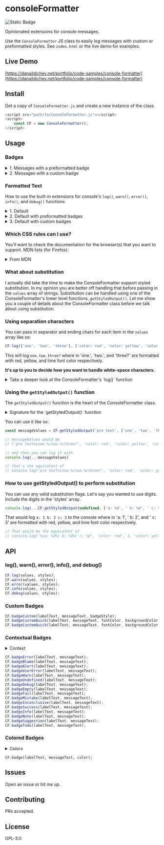 # consoleFormatter

![Static Badge](https://img.shields.io/badge/version-1-blue)

Opinionated extensions for console messages.

Use the `ConsoleFormatter` JS class to easily log messages with custom or preformatted styles. See `index.html` or the live demo for examples.

## Live Demo

[https://danaildichev.net/portfolio/code-samples/console-formatter](https://danaildichev.net/portfolio/code-samples/console-formatter)

## Install

Get a copy of `ConsoleFormatter.js` and create a new instance of the class

```javascript
<script src="path/to/ConsoleFormatter.js"></script>
<script>
    const CF = new ConsoleFormatter();
</script>
```

## Usage

### Badges

<details>

<summary>1. Messages with a preformatted badge</summary>

```javascript
// this will log a message with a green badge
// the badge's label will be: Hooray
// the message will be: You logged a message with a green badge
CF.badge('Hooray', 'You logged a message with a green badge', 'green');
```

There are 19 colored badges and 17 contextual badges

<details>

<summary>Colored badges</summary>

```javascript
blank: '',
black: 'color: white; background-color: black;',
gray: 'color: white; background-color: #444;',
white: 'color: black; background-color: white;',
red: 'color: white; background-color: red;',
orange: 'color: black; background-color: orange;',
yellow: 'color: black; background-color: yellow;',
lime: 'color: black; background-color: lime;',
green: 'color: white; background-color: green;',
cyan: 'color: black; background-color: cyan;',
sky: 'color: white; background-color: deepskyblue;',
blue: 'color: white; background-color: blue;',
navy: 'color: white; background-color: navy;',
dusk: 'color: white; background-color: mediumslateblue;',
indigo: 'color: white; background-color: indigo;',
violet: 'color: white; background-color: violet;',
purple: 'color: white; background-color: purple;',
fuchsia: 'color: white; background-color: fuchsia;',
pink: 'color: white; background-color: deeppink;'
```

</details>

<details>

<summary>Contextual badges</summary>

```javascript
// errors
error: 'color: red; background-color: #3d0000; border-inline: 2px solid red;',
blame: 'color: orange; background-color: #3d2600; border-inline: 2px solid orange;',
alert: 'color: yellow; background-color: #262316; border-inline: 2px solid yellow;',

// warnings
userError: 'color: orange; background-color: #3d2600; border-inline: 2px solid orange;',
warn: 'color: yellow; background-color: #262316; border-inline: 2px solid yellow;',

// troubleshooting
undefined: 'color: white; background-color: black; border-inline: 2px solid black;',
debug: 'color: white; background-color: black; border-inline: 2px solid white;',
empty: 'color: #bbb; background-color: #444; border-inline: 2px solid #bbb; border-radius:',
default: 'color: black; background-color: white; border-inline: 2px solid white;',
fail: 'color: red; background-color: #3d0000; border-inline: 2px solid red;',
mistake: 'color: orange; background-color: #3d2600; border-inline: 2px solid orange;',
inconclusive: 'color: yellow; background-color: #262316; border-inline: 2px solid yellow;',
success: 'color: lime; background-color: #003d00; border-inline: 2px solid lime;',
info: 'color: darkturquoise; background-color: #003d3d; border-inline: 2px solid darkturquoise;',
note: 'color: deepskyblue; background-color: #00003d; border-inline: 2px solid deepskyblue;',
suggestion: 'color: violet; background-color: indigo; border-inline: 2px solid violet;',
todo: 'color: fuchsia; background-color: #3d003d; border-inline: 2px solid fuchsia;'

// all contextual badges additionally include 'border-radius: 0.5rem 1rem; font-weight: bold; padding: 0 0.5rem'
```

</details>

Contextual badges have a corresponding function, for example:

```javascript
// this will log a message with a success badge
// the badge's label will be: SUCCESS
// the message will be: A test case passed
CF.badgeSuccess('SUCCESS', 'A test case passed');
```

</details>

<details>

<summary>2. Messages with a custom badge</summary>

There are 3 variations for a custom badge.

<details>

<summary>Variation 1 - a fully custom badge</summary>

```javascript
// a fully custom badge
/**
* @param {String} labelText
* @param {String} messageText
* @param {String} badgeStyle CSS rules
*/
CF.badgeCustom(labelText, messageText, badgeStyle);

// e.g.
CF.badgeCustom('CUSTOM 1', 'A fully customized badge with a message', 'color: white; background-color: tomato; font-weight: bold; padding: 0 0.5rem; border-radius: 0.25rem; border: 1px solid white');
```

</details>

<details>

<summary>Variation 2 -  a badge with custom font and background color</summary>

```javascript
// a badge with custom font and background color
/**
* @param {String} labelText
* @param {String} messageText
* @param {String} fontColor CSS color name or value
* @param {String} backgroundColor CSS color name or value
*/
CF.badgeCustom(labelText, messageText, fontColor, backgroundColor);

// e.g.
CF.badgeCustomQuick('CUSTOM 2', 'A default badge with custom color and background-color', 'darkviolet', 'lavender');
```

</details>

<details>

<summary>Variation 3 -  a badge with custom font, background color, and extra CSS</summary>

```javascript
// a badge with custom font, background color, and extra CSS
/**
* @param {String} labelText
* @param {String} messageText
* @param {String} fontColor CSS color name or value
* @param {String} backgroundColor CSS color name or value
* @param {String} extraCSS CSS rules. NOTE: Consoles do not support every possible CSS property
*/
CF.badgeCustom(labelText, messageText, fontColor, backgroundColor, extraCSS);

// e.g.
CF.badgeCustomQuick('CUSTOM 3', 'A default badge with custom color and background-color and extra CSS', 'darkviolet', 'lavender', 'border-inline: 4px solid darkviolet');
```

</details>

</details>

### Formatted Text

How to use the built-in extensions for console's `log()`, `warn()`, `error()`, `info()`, and `debug()` functions

<details>

<summary>1. Default</summary>

```javascript
/**
* @param {Array} values A list of strings to be joined into a formatted console message
* @param {Array} styles A list of CSS rules to be applied to a each formatted span of the console message
*/
CF.log(values, styles);
CF.warn(values, styles);
CF.error(values, styles);
CF.info(values, styles);
CF.debug(values, styles);

// e.g.
CF.log(['Multi styled ', 'log ', 'output.'], ['color: red', 'color: white', 'color: lime']);
```

</details>

<details>

<summary>2. Default with preformatted badges</summary>

```javascript
// it's the same as this:

/**
* @param {Array} values A list of strings to be joined into a formatted console message
* @param {Array} styles A list of CSS rules to be applied to a each formatted span of the console message
*/
CF.log(values, styles);

// but in practice it would look like:
CF.log(['Example', 'badge and message ', 'with multi styled text.'], [CF.getBadgeStyle('pink'), 'color: deeppink; margin-left: 0.5rem', 'color: lime']);
// where in you'd have a pink badge whose label is: Example
// followed by the text, 'badge and message ', with deeppink font color and 0.5rem left margin
// followed by the text, 'with multi styled text.', with lime font color
```

</details>

<details>

<summary>3. Default with custom badges</summary>

There is more than one way to do this, but essentially you've just circled back to using `CF.log(values, styles)`.

</details>

### Which CSS rules can I use?

You'll want to check the documentation for the browser(s) that you want to support. MDN lists (for Firefox):

<details>

<summary>From MDN</summary>

- `background` (and its longhand equivalents)
- `border` (and its longhand equivalents)
- `border-radius`
- `box-decoration-break`
- `box-shadow`
- `clear` and `float`
- `color`
- `cursor`
- `display`
- `font` (and its longhand equivalents)
- `line-height`
- `margin`
- `outline` (and its longhand equivalents)
- `padding`
- `text-*` (properties such as text-transform)
- `white-space`
- `word-spacing` and `word-break`
- `writing-mode`

</details>

### What about substitution

I actually did take the time to make the ConsoleFormatter support styled substitution. In my opinion you are better off handling that before passing in the `values` array of strings. Substitution can be handled using one of the ConsoleFormatter's lower level functions, `getStyledOutput()`. Let me show you a couple of details about the ConsoleFormatter class before we talk about using substitution.

### Using separation characters

You can pass in separator and ending chars for each item in the `values` array like so:

```javascript
CF.log(['one', 'two', 'three'], ['color: red', 'color: yellow', 'color: lime'], '.', '?');
```

This will log `one.two.three?` where in 'one.', 'two.', and 'three?' are formatted with red, yellow, and lime font color respectively.

**It's up to you to decide how you want to handle white-space characters.**

<details>

<summary>Take a deeper look at the ConsoleFormatter's `log()` function</summary>

```javascript
/**
 * Calls getStyledOutput() to build a console output string. Uses console.log().
 *
 * @param {Array} values A list that will be used to build the output
 * @param {Array} styles A list of CSS rules that will be used to style the values
 * @param {String} [separatorChars] Optional. String to separate the values. Default ''.
 * @param {String} [endChars] Optional. String to append to the last value as a separator. Default ''.
 */
log(values, styles, separatorChars = '', endChars = '')
{
    console.log(...this.getStyledOutput(undefined, values, separatorChars, endChars, styles))
}
```

</details>

### Using the `getStyledOutput()` function

The `getStyledOutput()` function is the heart of the ConsoleFormatter class.

<details>

<summary>Signature for the `getStyledOutput()` function</summary>

```javascript
/**
 * Creates an array from [values], [styles], and the optional parameters which can be spread into a console message
 * Handles array length mismatch error for values and styles with or without substitution flags.
 *
 * @param {String} [preText] Optional. A string that can be prepended to the output. Default undefined.
 * @param {Array} values A list that will be used to build the output
 * @param {String} [separatorChars] Optional. String to separate the values. Default ''.
 * @param {String} [endChars] Optional. String to append to the last value as a separator. Default ''.
 * @param {Array} styles A list of CSS rules that will be used to style the values
 * @param {String} [postText] Optional. A string that can be appended to the output. Default undefined.
 * @param {Boolean} [valuesIncludeSubstitutions] Optional. Does 1 or more members of the values array use string substitution. Default false.
 *
 * @return {*[]} Array of arguments for a console function. E.g. console.log(...output)
 */
getStyledOutput(
    preText = undefined,
    values,
    separatorChars = '',
    endChars = '',
    styles,
    postText = undefined,
    valuesIncludeSubstitutions = false
)
```

</details>

You can use it like so:

```javascript
const messageValues = CF.getStyledOutput('pre text', ['one', 'two', 'three'], '.', '?', ['color: red', 'color: yellow', 'color: lime'], 'post text', false)

// messageValues would be
// ['pre text%cone.%ctwo.%cthree?', 'color: red', 'color: yellow', 'color: lime', 'post text']

// and then you can log it with
console.log(...messageValues)

// that's the equivalent of
// console.log('pre text%cone.%ctwo.%cthree?', 'color: red', 'color: yellow', 'color: lime', 'post text')
```

### How to use getStyledOutput() to perform substitution

You can use any valid substitution flags. Let's say you wanted to use digits. Include the digits in the 'styles' array.

```javascript
console.log(...CF.getStyledOutput(undefined, ['a: %d', ' b: %d', ' c: %d'], '', '', ['color: red', 1, 'color: yellow', 2, 'color: lime', 3], undefined, true))
```

That would log `a: 1 b: 2 c: 3` to the console where in 'a: 1', ' b: 2', and ' c: 3' are formatted with red, yellow, and lime font color respectively.

```javascript
// That would be the equivalent of
// console.log('%ca: %d%c b: %d%c c: %d', 'color: red', 1, 'color: yellow', 2, 'color: lime', 3)
```

## API

### log(), warn(), error(), info(), and debug()

```javascript
CF.log(values, styles);
CF.warn(values, styles);
CF.error(values, styles);
CF.info(values, styles);
CF.debug(values, styles);
```

### Custom Badges

```javascript
CF.badgeCustom(labelText, messageText, badgeStyle);
CF.badgeCustomQuick(labelText, messageText, fontColor, backgroundColor);
CF.badgeCustomQuick(labelText, messageText, fontColor, backgroundColor, extraCSS);
```

### Contextual Badges

<details>

<summary>Context</summary>

- ERROR: For catching exceptions
- BLAME: Dev or 3rd party wrote faulty code
- ALERT: Dev sees a (possible) problem and can\'t or won\'t preemptively fix it. For use with interrupting program execution, to obtain more input from the user.
- USER ERROR: The user is doing something incorrectly
- WARNING: Used to notify the user that Dev saw a (possible) problem, preemptively "fixed it", and it is possible/likely that data/calculations/output/etc. may not progress as desired or come out as intended.
- UNDEFINED: A query was made on an undefined object
- DEBUG: For use with console.debug()
- EMPTY: A query returned null, "", or 0
- FAIL: A test case did not pass
- MISTAKE: A test case is a non-sequitur
- INCONCLUSIVE: A test case was unable to be validated, e.g. hung process, not enough data, etc
- SUCCESS: A test case passed
- INFO: For describing a local detail or circumstance
- NOTE: For adding contextual tangential information. E.g. "For more information see someLink"
- SUGGESTION: Advice or instructions for the user from the dev
- TO DO: Reminder for the Dev to finish something

</details>

```javascript
CF.badgeError(labelText, messageText);
CF.badgeBlame(labelText, messageText);
CF.badgeAlert(labelText, messageText);
CF.badgeUserError(labelText, messageText);
CF.badgeWarn(labelText, messageText);
CF.badgeUndefined(labelText, messageText);
CF.badgeDebug(labelText, messageText);
CF.badgeEmpty(labelText, messageText);
CF.badgeFail(labelText, messageText);
CF.badgeMistake(labelText, messageText);
CF.badgeInconclusive(labelText, messageText);
CF.badgeSuccess(labelText, messageText);
CF.badgeInfo(labelText, messageText);
CF.badgeNote(labelText, messageText);
CF.badgeSuggestion(labelText, messageText);
CF.badgeTodo(labelText, messageText);
```



### Colored Badges

<details>

<summary>Colors</summary>

- black
- gray
- white
- violet
- fuchsia
- pink
- red
- orange
- yellow
- lime
- green
- cyan
- sky
- blue
- navy
- dusk
- indigo
- purple

</details>

```javasccript
CF.badge(labelText, messageText, color);
```

## Issues

Open an issue or hit me up.

## Contributing

PRs accepted.

## License

GPL-3.0
